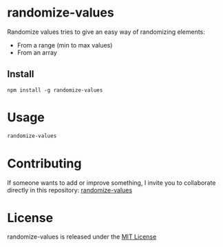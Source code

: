 # randomize-values

Randomize values tries to give an easy way of randomizing elements:
- From a range (min to max values)
- From an array

## Install
```npm
npm install -g randomize-values
```

# Usage
```bash
randomize-values
```

# Contributing
If someone wants to add or improve something, I invite you to collaborate directly in this repository: [randomize-values](https://github.com/BurningAl15/random-values.git)

# License
randomize-values is released under the [MIT License](https://opensource.org/licenses/MIT)